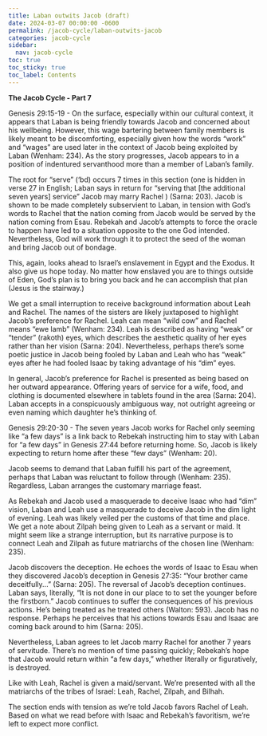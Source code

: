 ```yaml
---
title: Laban outwits Jacob (draft)
date: 2024-03-07 00:00:00 -0600
permalink: /jacob-cycle/laban-outwits-jacob
categories: jacob-cycle
sidebar:
  nav: jacob-cycle
toc: true
toc_sticky: true
toc_label: Contents
---
```

**The Jacob Cycle - Part 7**

Genesis 29:15-19 - On the surface, especially within our cultural context, it appears that Laban is being friendly towards Jacob and concerned about his wellbeing. However, this wage bartering between family members is likely meant to be discomforting, especially given how the words “work” and “wages” are used later in the context of Jacob being exploited by Laban (Wenham: 234). As the story progresses, Jacob appears to in a position of indentured servanthood more than a member of Laban’s family.

The root for “serve” (‘bd) occurs 7 times in this section (one is hidden in verse 27 in English; Laban says in return for “serving that [the additional seven years] service” Jacob may marry Rachel ) (Sarna: 203). Jacob is shown to be made completely subservient to Laban, in tension with God’s words to Rachel that the nation coming from Jacob would be served by the nation coming from Esau. Rebekah and Jacob’s attempts to force the oracle to happen have led to a situation opposite to the one God intended. Nevertheless, God will work through it to protect the seed of the woman and bring Jacob out of bondage.

This, again, looks ahead to Israel’s enslavement in Egypt and the Exodus. It also give us hope today. No matter how enslaved you are to things outside of Eden, God’s plan is to bring you back and he can accomplish that plan (Jesus is the stairway.)

We get a small interruption to receive background information about Leah and Rachel. The names of the sisters are likely juxtaposed to highlight Jacob’s preference for Rachel. Leah can mean “wild cow” and Rachel means “ewe lamb” (Wenham: 234). Leah is described as having “weak” or “tender” (rakoth) eyes, which describes the aesthetic quality of her eyes rather than her vision (Sarna: 204). Nevertheless, perhaps there’s some poetic justice in Jacob being fooled by Laban and Leah who has “weak” eyes after he had fooled Isaac by taking advantage of his “dim” eyes.

In general, Jacob’s preference for Rachel is presented as being based on her outward appearance. Offering years of service for a wife, food, and clothing is documented elsewhere in tablets found in the area (Sarna: 204). Laban accepts in a conspicuously ambiguous way, not outright agreeing or even naming which daughter he’s thinking of.

Genesis 29:20-30 - The seven years Jacob works for Rachel only seeming like “a few days” is a link back to Rebekah instructing him to stay with Laban for “a few days” in Genesis 27:44 before returning home. So, Jacob is likely expecting to return home after these “few days” (Wenham: 20).

Jacob seems to demand that Laban fulfill his part of the agreement, perhaps that Laban was reluctant to follow through (Wenham: 235). Regardless, Laban arranges the customary marriage feast.

As Rebekah and Jacob used a masquerade to deceive Isaac who had “dim” vision, Laban and Leah use a masquerade to deceive Jacob in the dim light of evening. Leah was likely veiled per the customs of that time and place. We get a note about Zilpah being given to Leah as a servant or maid. It might seem like a strange interruption, but its narrative purpose is to connect Leah and Zilpah as future matriarchs of the chosen line (Wenham: 235).

Jacob discovers the deception. He echoes the words of Isaac to Esau when they discovered Jacob’s deception in Genesis 27:35: “Your brother came deceitfully...” (Sarna: 205). The reversal of Jacob’s deception continues. Laban says, literally, “It is not done in our place to to set the younger before the firstborn.” Jacob continues to suffer the consequences of his previous actions. He’s being treated as he treated others (Walton: 593). Jacob has no response. Perhaps he perceives that his actions towards Esau and Isaac are coming back around to him (Sarna: 205).

Nevertheless, Laban agrees to let Jacob marry Rachel for another 7 years of servitude. There’s no mention of time passing quickly; Rebekah’s hope that Jacob would return within “a few days,” whether literally or figuratively, is destroyed.

Like with Leah, Rachel is given a maid/servant. We’re presented with all the matriarchs of the tribes of Israel: Leah, Rachel, Zilpah, and Bilhah.

The section ends with tension as we’re told Jacob favors Rachel of Leah. Based on what we read before with Isaac and Rebekah’s favoritism, we’re left to expect more conflict.
